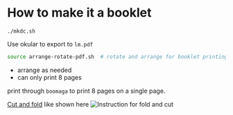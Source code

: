 # How to make it a booklet

```
./mkdc.sh
```

Use okular to export to `lm.pdf`

```sh
source arrange-rotate-pdf.sh  # rotate and arrange for booklet printing
```

 * arrange as needed 
 * can only print 8 pages

print through `boomaga` to print 8 pages on a single page.

[Cut and fold](https://www.instructables.com/A-one-sheet-of-paper-booklet/) like shown here
![Instruction for fold and cut](https://content.instructables.com/ORIG/FR8/IIEN/IDFSI86I/FR8IIENIDFSI86I.jpg?auto=webp&frame=1&width=1024&height=1024&fit=bounds&md=bffee9e33978c34ea49f1f67a649a1d7)

